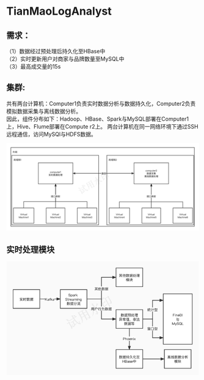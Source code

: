 # TianMaoLogAnalyst

## 需求：  
 （1）数据经过预处理后持久化至HBase中  
 （2）实时更新用户对商家与品牌数量至MySQL中  
 （3）最高成交量的15s

## 集群:  
共有两台计算机：Computer1负责实时数据分析与数据持久化，Computer2负责模拟数据采集与离线数据分析。  
因此，组件分布如下：Hadoop、HBase、Spark与MySQL部署在Computer1上，Hive、Flume部署在Compute
r2上。
两台计算机在同一网络环境下通过SSH远程通信，访问MySQl与HDFS数据。

![集群](./other/markdown/集群.png)

## 实时处理模块

![实时数据处理模块流程图](./other/markdown/实时数据处理模块.jpg)